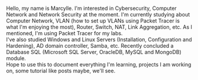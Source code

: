 <br>Hello, my name is Marcylle. I'm interested in Cybersecurity, Computer Network and Network Security at the moment.
I'm currently studying about Computer Network, VLAN (how to set up VLANs using Packet Tracer is what I'm enjoying the most), Router, Switch, NAT, Link Aggregation, etc. As I mentioned, I'm using Packet Tracer for my labs.
<br>I've also studied Windows and Linux Servers (Installation, Configuration and Hardening), AD domain controller, Samba, etc. Recently concluded a Database SQL (Microsoft SQL Server, OracleDB, MySQL and MongoDB) module. 
<br>Hope to use this to document everything I'm learning, projects I am working on, some tutorial like posts maybe, we'll see.

<!---
l0rdBaelish/l0rdBaelish is a ✨ special ✨ repository because its `README.md` (this file) appears on your GitHub profile.
You can click the Preview link to take a look at your changes.
--->
